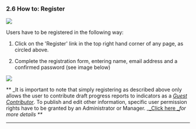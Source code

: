 ### 2.6 How to: Register

![](assets/Registration.png)

Users have to be registered in the following way:

1. Click on the 'Register' link in the top right hand corner of any page, as circled above.

2. Complete the registration form, entering name, email address and a confirmed password \(see image below\)

![](assets/Register_form.png)

\*\* _It is important to note that simply registering as described above only allows the user to contribute draft progress reports to indicators as a _[_Guest Contributor_](howto/reporting-and-follow-up.md)_. To publish and edit other information, specific user permission rights have to be granted by an Administrator or Manager. _[_Click here _](members/users-admin.md)_for more details \*\*_

---




